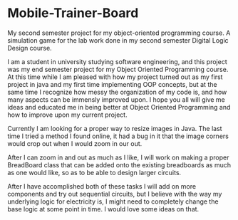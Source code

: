 # Mobile-Trainer-Board
My second semester project for my object-oriented programming course. 
A simulation game for the lab work done in my second semester 
Digital Logic Design course.

I am a student in university studying software engineering, and this 
project was my end semester project for my Object Oriented Programming course.
At this time while I am pleased with how my project turned out as my first
project in java and my first time implementing OOP concepts, but at the same
time I recognize how messy the organization of my code is, and how many 
aspects can be immensly improved upon. I hope you all will give me ideas and
educated me in being better at Object Oriented Programming and how to 
improve upon my current project.

Currently I am looking for a proper way to resize images in Java. The last
time I tried a method I found online, it had a bug in it that the image 
corners would crop out when I would zoom in our out.

After I can zoom in and out as much as I like, I will work on making a proper
BreadBoard class that can be added onto the existing breadboards as much as 
one would like, so as to be able to design larger circuits.

After I have accomplished both of these tasks I will add on more components
and try out sequential circuits, but I believe with the way my underlying
logic for electricity is, I might need to completely change the base logic
at some point in time. I would love some ideas on that.